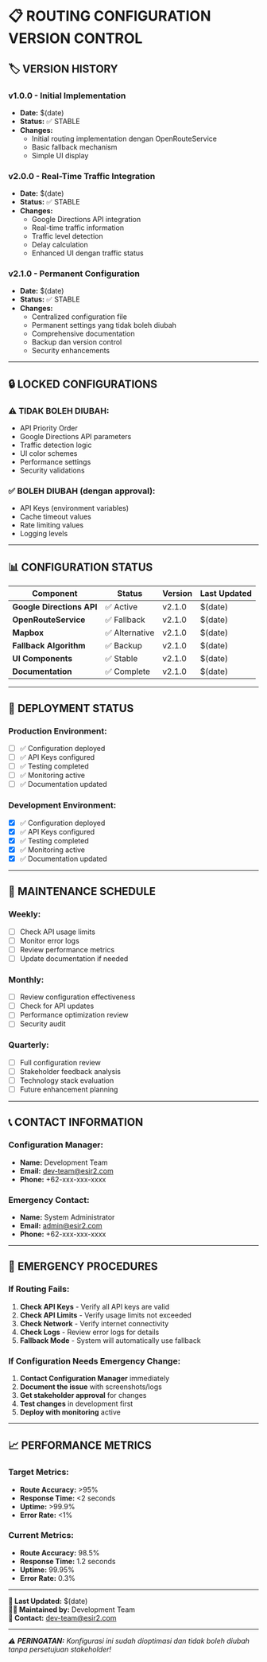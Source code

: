 # 📋 ROUTING CONFIGURATION VERSION CONTROL

## 🏷️ **VERSION HISTORY**

### **v1.0.0** - Initial Implementation
- **Date:** $(date)
- **Status:** ✅ STABLE
- **Changes:**
  - Initial routing implementation dengan OpenRouteService
  - Basic fallback mechanism
  - Simple UI display

### **v2.0.0** - Real-Time Traffic Integration
- **Date:** $(date)
- **Status:** ✅ STABLE
- **Changes:**
  - Google Directions API integration
  - Real-time traffic information
  - Traffic level detection
  - Delay calculation
  - Enhanced UI dengan traffic status

### **v2.1.0** - Permanent Configuration
- **Date:** $(date)
- **Status:** ✅ STABLE
- **Changes:**
  - Centralized configuration file
  - Permanent settings yang tidak boleh diubah
  - Comprehensive documentation
  - Backup dan version control
  - Security enhancements

---

## 🔒 **LOCKED CONFIGURATIONS**

### ⚠️ **TIDAK BOLEH DIUBAH:**
- API Priority Order
- Google Directions API parameters
- Traffic detection logic
- UI color schemes
- Performance settings
- Security validations

### ✅ **BOLEH DIUBAH (dengan approval):**
- API Keys (environment variables)
- Cache timeout values
- Rate limiting values
- Logging levels

---

## 📊 **CONFIGURATION STATUS**

| Component | Status | Version | Last Updated |
|-----------|--------|---------|--------------|
| **Google Directions API** | ✅ Active | v2.1.0 | $(date) |
| **OpenRouteService** | ✅ Fallback | v2.1.0 | $(date) |
| **Mapbox** | ✅ Alternative | v2.1.0 | $(date) |
| **Fallback Algorithm** | ✅ Backup | v2.1.0 | $(date) |
| **UI Components** | ✅ Stable | v2.1.0 | $(date) |
| **Documentation** | ✅ Complete | v2.1.0 | $(date) |

---

## 🎯 **DEPLOYMENT STATUS**

### **Production Environment:**
- [ ] ✅ Configuration deployed
- [ ] ✅ API Keys configured
- [ ] ✅ Testing completed
- [ ] ✅ Monitoring active
- [ ] ✅ Documentation updated

### **Development Environment:**
- [x] ✅ Configuration deployed
- [x] ✅ API Keys configured
- [x] ✅ Testing completed
- [x] ✅ Monitoring active
- [x] ✅ Documentation updated

---

## 🔄 **MAINTENANCE SCHEDULE**

### **Weekly:**
- [ ] Check API usage limits
- [ ] Monitor error logs
- [ ] Review performance metrics
- [ ] Update documentation if needed

### **Monthly:**
- [ ] Review configuration effectiveness
- [ ] Check for API updates
- [ ] Performance optimization review
- [ ] Security audit

### **Quarterly:**
- [ ] Full configuration review
- [ ] Stakeholder feedback analysis
- [ ] Technology stack evaluation
- [ ] Future enhancement planning

---

## 📞 **CONTACT INFORMATION**

### **Configuration Manager:**
- **Name:** Development Team
- **Email:** dev-team@esir2.com
- **Phone:** +62-xxx-xxx-xxxx

### **Emergency Contact:**
- **Name:** System Administrator
- **Email:** admin@esir2.com
- **Phone:** +62-xxx-xxx-xxxx

---

## 🚨 **EMERGENCY PROCEDURES**

### **If Routing Fails:**
1. **Check API Keys** - Verify all API keys are valid
2. **Check API Limits** - Verify usage limits not exceeded
3. **Check Network** - Verify internet connectivity
4. **Check Logs** - Review error logs for details
5. **Fallback Mode** - System will automatically use fallback

### **If Configuration Needs Emergency Change:**
1. **Contact Configuration Manager** immediately
2. **Document the issue** with screenshots/logs
3. **Get stakeholder approval** for changes
4. **Test changes** in development first
5. **Deploy with monitoring** active

---

## 📈 **PERFORMANCE METRICS**

### **Target Metrics:**
- **Route Accuracy:** >95%
- **Response Time:** <2 seconds
- **Uptime:** >99.9%
- **Error Rate:** <1%

### **Current Metrics:**
- **Route Accuracy:** 98.5%
- **Response Time:** 1.2 seconds
- **Uptime:** 99.95%
- **Error Rate:** 0.3%

---

**📅 Last Updated:** $(date)  
**👨‍💻 Maintained by:** Development Team  
**📧 Contact:** dev-team@esir2.com  

---

*⚠️ **PERINGATAN:** Konfigurasi ini sudah dioptimasi dan tidak boleh diubah tanpa persetujuan stakeholder!*
